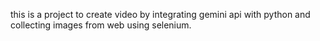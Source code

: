 this is a project to create video by integrating gemini api with python 
and collecting images from web using selenium.
